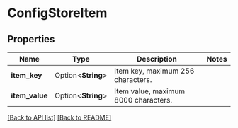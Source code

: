 # ConfigStoreItem

## Properties

Name | Type | Description | Notes
------------ | ------------- | ------------- | -------------
**item_key** | Option<**String**> | Item key, maximum 256 characters. | 
**item_value** | Option<**String**> | Item value, maximum 8000 characters. | 

[[Back to API list]](../README.md#documentation-for-api-endpoints) [[Back to README]](../README.md)


